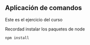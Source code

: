 ## Aplicación de comandos

Este es el ejercicio del curso

Recordad instalar los paquetes de node

```
npm install
```
